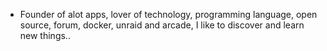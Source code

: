 - Founder of alot apps, lover of technology, programming language, open source, forum, docker, unraid and arcade, I like to discover and learn new things..
  <br>












































































































































































































































































































































































































































































































































